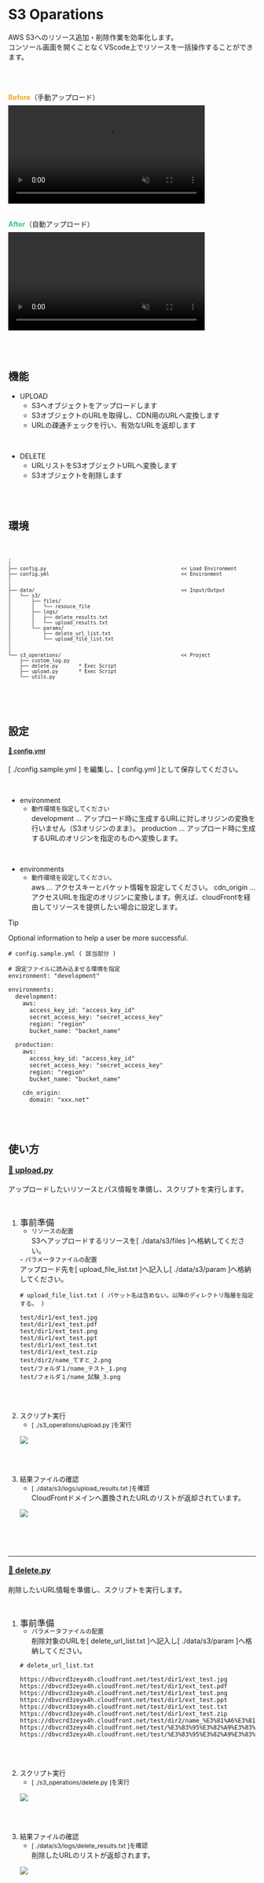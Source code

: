 <link rel="stylesheet" href="../../md.css">

# S3 Oparations

AWS S3へのリソース追加・削除作業を効率化します。<br>
コンソール画面を開くことなくVScode上でリソースを一括操作することができます。

<br><br>

<p style="margin-bottom:0.5em"><strong style="color: #F5A623;">Before</strong><span class="text-pale">（手動アップロード）</span></p>
<video src="./s3_manual_upload.mov" style="width: clamp(400px, 70%, 800px);" controls autoplay muted></video>
<br><br>
<p style="margin-bottom:0.5em"><strong style="color:#2ECC71;">After</strong><span class="text-pale">（自動アップロード）</span></p>
<video src="./s3_automation_upload.mov" style="width: clamp(400px, 70%, 800px);" controls autoplay muted></video>


<br><br>

## 機能

 - UPLOAD
    - <span class="text-pale">S3へオブジェクトをアップロードします</span>
    - <span class="text-pale">S3オブジェクトのURLを取得し、CDN用のURLへ変換します</span>
    - <span class="text-pale">URLの疎通チェックを行い、有効なURLを返却します</span>

<br>

 - DELETE
    - <span class="text-pale">URLリストをS3オブジェクトURLへ変換します</span>
    - <span class="text-pale">S3オブジェクトを削除します</span>


<br><br>

## 環境

<br>
<div style="font-size:smaller;">

````
.
|
├── config.py                                              << Load Environment
├── config.yml                                             << Environment
│
|
├── data/                                                  << Input/Output
│   └── s3/
│       ├── files/
│       │   └── resouce_file
│       ├── logs/
│       │   ├── delete_results.txt
│       │   └── upload_results.txt
│       └── params/
│           ├── delete_url_list.txt
│           └── upload_file_list.txt
│
|
└── s3_operations/                                         << Project
    ├── custom_log.py
    ├── delete.py       * Exec Script
    ├── upload.py       * Exec Script
    └── utils.py


````

</div>

<br><br>

## 設定

#### <span style="font-size:.875em;">[🔗 config.yml](https://github.com/r-miyashita/automation/blob/main/config.sample.yml)</span>

<span class="text-nested">[ ./config.sample.yml ] を編集し、[ config.yml ]として保存してください。</span>

<br>

- environment
    - <span style="font-size:.875em">動作環境を指定してください</span>
        <br><span class="text-pale text-nested">
        development ... アップロード時に生成するURLに対しオリジンの変換を行いません（S3オリジンのまま）。
        </span>
        <span class="text-pale text-nested" style="margin-bottom:0;">
        production ... アップロード時に生成するURLのオリジンを指定のものへ変換します。
        </span>

<br>

- environments
    - <span style="font-size:.875em">動作環境を設定してください。</span>
        <br><span class="text-pale text-nested">
        aws ... アクセスキーとバケット情報を設定してください。
        </span>
        <span class="text-pale text-nested">
        cdn_origin ... アクセスURLを指定のオリジンに変換します。例えば、cloudFrontを経由してリソースを提供したい場合に設定します。
        </span>

> [!TIP]
> Optional information to help a user be more successful.

<div class="ml-s">

```
# config.sample.yml ( 該当部分 )

# 設定ファイルに読み込ませる環境を指定
environment: "development"

environments:
  development:
    aws:
      access_key_id: "access_key_id"
      secret_access_key: "secret_access_key"
      region: "region"
      bucket_name: "backet_name"

  production:
    aws:
      access_key_id: "access_key_id"
      secret_access_key: "secret_access_key"
      region: "region"
      bucket_name: "bucket_name"

    cdn_origin:
      domain: "xxx.net"

```

</div>

<br><br>

## 使い方

#### <span style="font-size:1.125em;">[🔗 upload.py](https://github.com/r-miyashita/automation/blob/main/s3_operations/upload.py)</span>

<span class="text-nested">アップロードしたいリソースとパス情報を準備し、スクリプトを実行します。</span>

<br>

1. <span style="font-size:1.25em;display:block;margin-bottom:-1em;">事前準備</span>
    - <span style="font-size:.875em">リソースの配置</span>
    <br><span class="text-pale text-nested">
    S3へアップロードするリソースを[ ./data/s3/files ]へ格納してください。
    </span>
    - <span style="font-size:.875em">パラメータファイルの配置</span>
    <br><span class="text-pale text-nested">
    アップロード先を[ upload_file_list.txt ]へ記入し[ ./data/s3/param ]へ格納してください。
    </span>

    <div class="pl-s" style="margin:1em 0; font-weight:100;">

    ```
    # upload_file_list.txt ( バケット名は含めない。以降のディレクトリ階層を指定する。 )

    test/dir1/ext_test.jpg
    test/dir1/ext_test.pdf
    test/dir1/ext_test.png
    test/dir1/ext_test.ppt
    test/dir1/ext_test.txt
    test/dir1/ext_test.zip
    test/dir2/name_てすと_2.png
    test/フォルダ１/name_テスト_1.png
    test/フォルダ１/name_試験_3.png
    ```

    </div>

<br><br>

2. <span style="font-size:.95em;">スクリプト実行</span>
    - <span style="font-size:.875em">[ ./s3_operations/upload.py ]を実行</span>
    <img src="exec_upload.png" class="ps-s" style="display:block;margin-top:1em;">

<br><br>

3. <span style="font-size:.95em;">結果ファイルの確認</span>
    - <span style="font-size:.875em">[ ./data/s3/logs/upload_results.txt ]を確認</span>
        <br><span class="text-pale text-nested">
        CloudFrontドメインへ置換されたURLのリストが返却されています。
        </span>
    <img src="upload_results.png" class="ps-s" style="display:block;margin-top:1em;">


<br><br><br>

<hr style="height:0.5px;">

#### <span style="font-size:1.125em;">[🔗 delete.py](https://github.com/r-miyashita/automation/blob/main/s3_operations/delete.py)</span>

<span class="text-nested">削除したいURL情報を準備し、スクリプトを実行します。</span>

<br>

1. <span style="font-size:1.25em;display:block;margin-bottom:-1em;">事前準備</span>
    - <span style="font-size:.875em">パラメータファイルの配置</span>
    <br><span class="text-pale text-nested">
    削除対象のURLを[ delete_url_list.txt ]へ記入し[ ./data/s3/param ]へ格納してください。
    </span>

    <div class="pl-s" style="margin:1em 0; font-weight:100;">

    ```
    # delete_url_list.txt

    https://dbvcrd3zeyx4h.cloudfront.net/test/dir1/ext_test.jpg
    https://dbvcrd3zeyx4h.cloudfront.net/test/dir1/ext_test.pdf
    https://dbvcrd3zeyx4h.cloudfront.net/test/dir1/ext_test.png
    https://dbvcrd3zeyx4h.cloudfront.net/test/dir1/ext_test.ppt
    https://dbvcrd3zeyx4h.cloudfront.net/test/dir1/ext_test.txt
    https://dbvcrd3zeyx4h.cloudfront.net/test/dir1/ext_test.zip
    https://dbvcrd3zeyx4h.cloudfront.net/test/dir2/name_%E3%81%A6%E3%81%99%E3%81%A8_2.png
    https://dbvcrd3zeyx4h.cloudfront.net/test/%E3%83%95%E3%82%A9%E3%83%AB%E3%83%80%EF%BC%91/name_%E3%83%86%E3%82%B9%E3%83%88_1.png
    https://dbvcrd3zeyx4h.cloudfront.net/test/%E3%83%95%E3%82%A9%E3%83%AB%E3%83%80%EF%BC%91/name_%E8%A9%A6%E9%A8%93_3.png
    ```

    </div>

<br><br>

2. <span style="font-size:.95em;">スクリプト実行</span>
    - <span style="font-size:.875em">[ ./s3_operations/delete.py ]を実行</span>
    <img src="exec_delete.png" class="ps-s" style="display:block;margin-top:1em;">

<br><br>

3. <span style="font-size:.95em;">結果ファイルの確認</span>
    - <span style="font-size:.875em">[ ./data/s3/logs/delete_results.txt ]を確認</span>
        <br><span class="text-pale text-nested">
        削除したURLのリストが返却されます。
        </span>
    <img src="delete_results.png" class="ps-s" style="display:block;margin-top:1em;">


<br><br><br><br>
<br><br><br><br>

